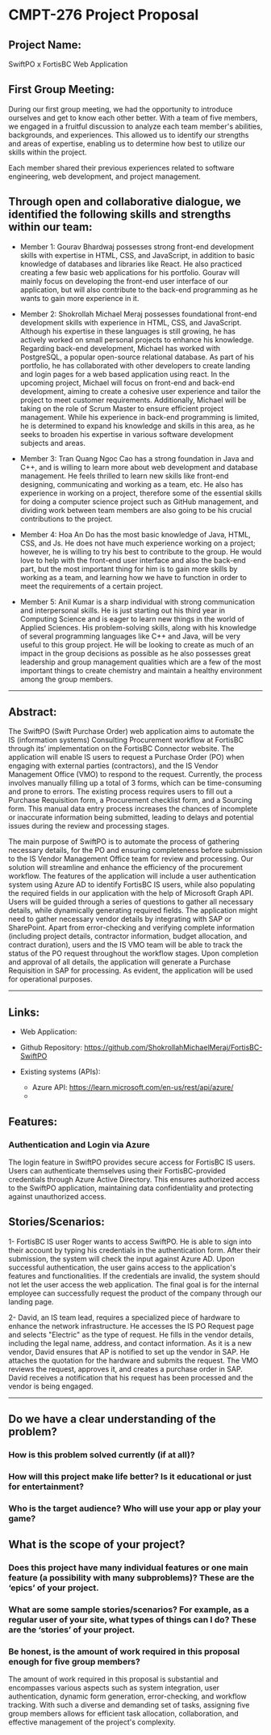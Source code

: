 # CMPT-276 Project Proposal

## Project Name: 
SwiftPO x FortisBC Web Application




## First Group Meeting:

During our first group meeting, we had the opportunity to introduce ourselves and get to know each other better. With a team of five members, we engaged in a fruitful discussion to analyze each team member's abilities, backgrounds, and experiences. This allowed us to identify our strengths and areas of expertise, enabling us to determine how best to utilize our skills within the project.

Each member shared their previous experiences related to software engineering, web development, and project management.

## Through open and collaborative dialogue, we identified the following skills and strengths within our team:

- Member 1: Gourav Bhardwaj possesses strong front-end development skills with expertise in HTML, CSS, and JavaScript, in addition to basic knowledge of databases and libraries like React. He also practiced creating a few basic web applications for his portfolio. Gourav will mainly focus on developing the front-end user interface of our application, but will also contribute to the back-end programming as he wants to gain more experience in it.

- Member 2: Shokrollah Michael Meraj possesses foundational front-end development skills with experience in HTML, CSS, and JavaScript. Although his expertise in these languages is still growing, he has actively worked on small personal projects to enhance his knowledge. Regarding back-end development, Michael has worked with PostgreSQL, a popular open-source relational database. As part of his portfolio, he has collaborated with other developers to create landing and login pages for a web based application using react. In the upcoming project, Michael will focus on front-end and back-end development, aiming to create a cohesive user experience and tailor the project to meet customer requirements. Additionally, Michael will be taking on the role of Scrum Master to ensure efficient project management. While his experience in back-end programming is limited, he is determined to expand his knowledge and skills in this area, as he seeks to broaden his expertise in various software development subjects and areas.

- Member 3: Tran Quang Ngoc Cao has a strong foundation in Java and C++, and is willing to learn more about web development and database management. He feels thrilled to learn new skills like front-end designing, communicating and working as a team, etc. He also has experience in working on a project, therefore some of the essential skills for doing a computer science project such as GitHub management, and dividing work between team members are also going to be his crucial contributions to the project.

- Member 4: Hoa An Do has the most basic knowledge of Java, HTML, CSS, and Js. He does not have much experience working on a project; however, he is willing to try his best to contribute to the group. He would love to help with the front-end user interface and also the back-end part, but the most important thing for him is to gain more skills by working as a team, and learning how we have to function in order to meet the requirements of a certain project.  

- Member 5: Anil Kumar is a sharp individual with strong communication and interpersonal skills. He is just starting out his third year in Computing Science and is eager to learn new things in the world of Applied Sciences. His problem-solving skills, along with his knowledge of several programming languages like C++ and Java, will be very useful to this group project. He will be looking to create as much of an impact in the group decisions as possible as he also possesses great leadership and group management qualities which are a few of the most important things to create chemistry and maintain a healthy environment among the group members. 


___

## Abstract:

The SwiftPO (Swift Purchase Order) web application aims to automate the IS (information systems) Consulting Procurement workflow at FortisBC through its’ implementation on the FortisBC Connector website. The application will enable IS users to request a Purchase Order (PO) when engaging with external parties (contractors), and the IS Vendor Management Office (VMO) to respond to the request. Currently, the process involves manually filling up a total of 3 forms, which can be time-consuming and prone to errors. The existing process requires users to fill out a Purchase Requisition form, a Procurement checklist form, and a Sourcing form. This manual data entry process increases the chances of incomplete or inaccurate information being submitted, leading to delays and potential issues during the review and processing stages.

The main purpose of SwiftPO is to automate the process of gathering necessary details, for the PO and ensuring completeness before submission to the IS Vendor Management Office team for review and processing. Our solution will streamline and enhance the efficiency of the procurement workflow. The features of the application will include a user authentication system using Azure AD to identify FortisBC IS users, while also populating the required fields in our application with the help of Microsoft Graph API. Users will be guided through a series of questions to gather all necessary details, while dynamically generating required fields. The application might need to gather necessary vendor details by integrating with SAP or SharePoint. Apart from error-checking and verifying complete information (including project details, contractor information, budget allocation, and contract duration), users and the IS VMO team will be able to track the status of the PO request throughout the workflow stages. Upon completion and approval of all details, the application will generate a Purchase Requisition in SAP for processing. As evident, the application will be used for operational purposes.

___

## Links:
- Web Application: 


- Github Repository: https://github.com/ShokrollahMichaelMeraj/FortisBC-SwiftPO


- Existing systems (APIs):

   - Azure API: https://learn.microsoft.com/en-us/rest/api/azure/
   - 


## Features:


### Authentication and Login via Azure

The login feature in SwiftPO provides secure access for FortisBC IS users. Users can authenticate themselves using their FortisBC-provided credentials through Azure Active Directory. This ensures authorized access to the SwiftPO application, maintaining data confidentiality and protecting against unauthorized access.


## Stories/Scenarios:

1- FortisBC IS user Roger wants to access SwiftPO. He is able to sign into their account by typing his credentials in the authentication form. After their submission, the system will check the input against Azure AD. Upon successful authentication, the user gains access to the application's features and functionalities. If the credentials are invalid, the system should not let the user access the web application. The final goal is for the internal employee can successfully request the product of the company through our landing page.


2- David, an IS team lead, requires a specialized piece of hardware to enhance the network infrastructure. He accesses the IS PO Request page and selects "Electric" as the type of request. He fills in the vendor details, including the legal name, address, and contact information. As it is a new vendor, David ensures that AP is notified to set up the vendor in SAP. He attaches the quotation for the hardware and submits the request. The VMO reviews the request, approves it, and creates a purchase order in SAP. David receives a notification that his request has been processed and the vendor is being engaged.


___
 
## Do we have a clear understanding of the problem?


### How is this problem solved currently (if at all)?



### How will this project make life better? Is it educational or just for entertainment?



### Who is the target audience? Who will use your app or play your game?



## What is the scope of your project?



### Does this project have many individual features or one main feature (a possibility with many subproblems)? These are the ‘epics’ of your project.



### What are some sample stories/scenarios? For example, as a regular user of your site, what types of things can I do?  These are the ‘stories’ of your project.



### Be honest, is the amount of work required in this proposal enough for five group members?

The amount of work required in this proposal is substantial and encompasses various aspects such as system integration, user authentication, dynamic form generation, error-checking, and workflow tracking. With such a diverse and demanding set of tasks, assigning five group members allows for efficient task allocation, collaboration, and effective management of the project's complexity.








